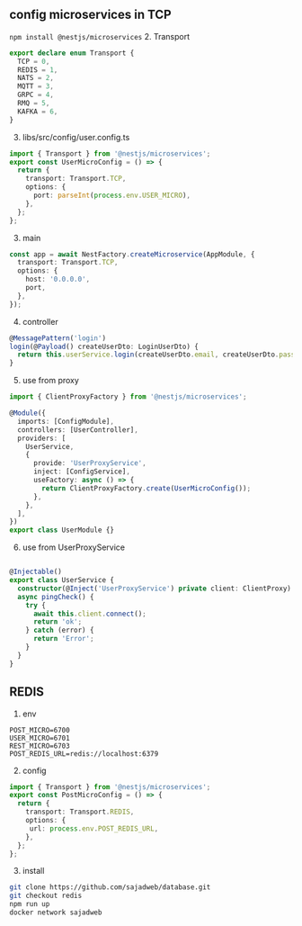 ## config microservices in TCP

`npm install @nestjs/microservices`
 2. Transport

```ts
export declare enum Transport {
  TCP = 0,
  REDIS = 1,
  NATS = 2,
  MQTT = 3,
  GRPC = 4,
  RMQ = 5,
  KAFKA = 6,
}
```

3. libs/src/config/user.config.ts

```ts
import { Transport } from '@nestjs/microservices';
export const UserMicroConfig = () => {
  return {
    transport: Transport.TCP,
    options: {
      port: parseInt(process.env.USER_MICRO),
    },
  };
};
```

3. main

```ts
const app = await NestFactory.createMicroservice(AppModule, {
  transport: Transport.TCP,
  options: {
    host: '0.0.0.0',
    port,
  },
});
```

4. controller

```ts
@MessagePattern('login')
login(@Payload() createUserDto: LoginUserDto) {
  return this.userService.login(createUserDto.email, createUserDto.password);
}
```
5. use from proxy
```ts
import { ClientProxyFactory } from '@nestjs/microservices';

@Module({
  imports: [ConfigModule],
  controllers: [UserController],
  providers: [
    UserService,
    {
      provide: 'UserProxyService',
      inject: [ConfigService],
      useFactory: async () => {
        return ClientProxyFactory.create(UserMicroConfig());
      },
    },
  ],
})
export class UserModule {}
```
6. use from  UserProxyService
```ts

@Injectable()
export class UserService {
  constructor(@Inject('UserProxyService') private client: ClientProxy) {}
  async pingCheck() {
    try {
      await this.client.connect();
      return 'ok';
    } catch (error) {
      return 'Error';
    }
  }
}

```
## REDIS
1. env
```env
POST_MICRO=6700
USER_MICRO=6701
REST_MICRO=6703
POST_REDIS_URL=redis://localhost:6379
```
2. config
```ts
import { Transport } from '@nestjs/microservices';
export const PostMicroConfig = () => {
  return {
    transport: Transport.REDIS,
    options: {
     url: process.env.POST_REDIS_URL,
    },
  };
};
```
3. install
```sh
git clone https://github.com/sajadweb/database.git
git checkout redis
npm run up
docker network sajadweb
```